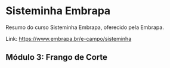 # Sisteminha Embrapa
Resumo do curso Sisteminha Embrapa, oferecido pela Embrapa.

Link: https://www.embrapa.br/e-campo/sisteminha

## Módulo 3: Frango de Corte
